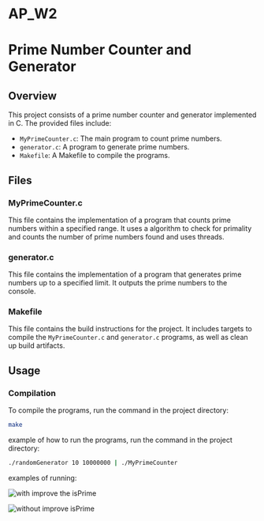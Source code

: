 # AP_W2
# Prime Number Counter and Generator

## Overview

This project consists of a prime number counter and generator implemented in C. The provided files include:
- `MyPrimeCounter.c`: The main program to count prime numbers.
- `generator.c`: A program to generate prime numbers.
- `Makefile`: A Makefile to compile the programs.

## Files

### MyPrimeCounter.c

This file contains the implementation of a program that counts prime numbers within a specified range. It uses a algorithm to check for primality and counts the number of prime numbers found and uses threads.

### generator.c

This file contains the implementation of a program that generates prime numbers up to a specified limit. It outputs the prime numbers to the console.

### Makefile

This file contains the build instructions for the project. It includes targets to compile the `MyPrimeCounter.c` and `generator.c` programs, as well as clean up build artifacts.

## Usage

### Compilation

To compile the programs, run the command in the project directory:

```sh
make
```
example of how to run the programs, run the command in the project directory:
```sh
./randomGenerator 10 10000000 | ./MyPrimeCounter

```
examples of running:

<Cd>

![with improve the isPrime](https://github.com/ron12120/AP_W2/assets/76705730/e33656d7-b3b5-49d1-b053-7f54a947beba)

![without improve isPrime](https://github.com/ron12120/AP_W2/assets/76705730/d24566b3-ef07-4bb9-bf88-37a9b51fa8a2)

